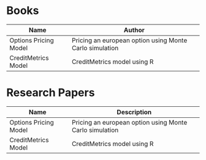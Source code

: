 # Books
| Name | Author |
| --- | --- |
| Options Pricing Model | Pricing an european option using Monte Carlo simulation |
| CreditMetrics Model  | CreditMetrics model using R |

# Research Papers
| Name | Description |
| --- | --- |
| Options Pricing Model | Pricing an european option using Monte Carlo simulation |
| CreditMetrics Model  | CreditMetrics model using R |
